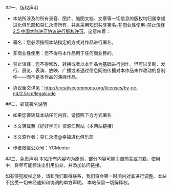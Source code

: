 ##一、版权声明
- 本站所涉及的所有录音、图片、脑图文档、文章等一切信息的版权均归属幸福进化俱乐部和易仁永澄所有，并且采用[知识共享署名-非商业性使用-禁止演绎 2.5 中国大陆许可协议进行版权许可](http://creativecommons.org/licenses/by-nc-nd/2.5/cn/)。这意味着：

 - 署名：您必须按照本站指定的方式对作品进行署名。

 - 非商业性使用：您不得将本作品用于任何商业目的。

 - 禁止演绎：您不得修改、转换或者以本作品为基础进行创作。但可以复制、发行、展览、表演、放映、广播或者通过信息网络传播对本作品未作改动的复制件——而不是本作品的演绎作品。

 - 协议全文详见：<http://creativecommons.org/licenses/by-nc-nd/2.5/cn/legalcode>

##二、转载署名说明
- 如果您要转载本站任何内容，请按照下方方式署名

 - 本文转载至《好好学习》资源汇聚站（本网站链接）

 - 本文原作者：易仁永澄@幸福进化俱乐部

 - 作者微信公众号：YCMentor

##三、免责声明
本站所有内容均为原创，部分内容可能引自前辈或书籍，使用中，将尽可能标注出引用出处，并添加访问链接。

如有侵犯版权之处，请和我们取得联系，我们将会第一时间内对其进行调整。本站不接受一切未经通知和协调的单方声明。
本站保留一切解释权。